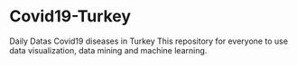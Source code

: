 # Covid19-Turkey
Daily Datas Covid19 diseases in Turkey
This repository for everyone to use data visualization, data mining and machine learning.
